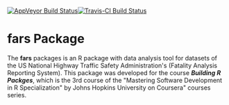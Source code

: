 [![AppVeyor Build Status](https://ci.appveyor.com/api/projects/status/github/friveramariani/fars?branch=master&svg=true)](https://ci.appveyor.com/project/friveramariani/fars)[![Travis-CI Build Status](https://travis-ci.org/friveramariani/fars.svg?branch=master)](https://travis-ci.org/friveramariani/fars)


# fars Package

The **fars** packages is an R package with data analysis tool for datasets of the US National Highway Traffic Safety Administration's (Fatality Analysis Reporting System). This package was developed for the course ***Building R Packges***, which is the 3rd course of the "Mastering Software Development in R Specialization" by Johns Hopkins University on Coursera" courses series.

